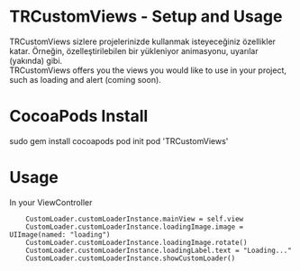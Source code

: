 # TRCustomViews - Setup and Usage
TRCustomViews sizlere projelerinizde kullanmak isteyeceğiniz özellikler katar. Örneğin, özelleştirilebilen bir yükleniyor animasyonu, uyarılar (yakında) gibi. <br />
TRCustomViews offers you the views you would like to use in your project, such as loading and alert (coming soon).
# CocoaPods Install
sudo gem install cocoapods
pod init
pod 'TRCustomViews'

# Usage 
In your ViewController

        CustomLoader.customLoaderInstance.mainView = self.view
        CustomLoader.customLoaderInstance.loadingImage.image = UIImage(named: "loading")
        CustomLoader.customLoaderInstance.loadingImage.rotate()
        CustomLoader.customLoaderInstance.loadingLabel.text = "Loading..."
        CustomLoader.customLoaderInstance.showCustomLoader()
